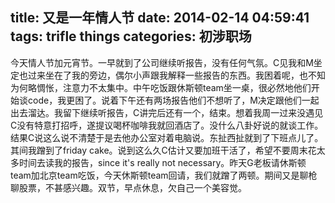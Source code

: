 title: 又是一年情人节
date: 2014-02-14 04:59:41
tags: trifle things
categories: 初涉职场
---

今天情人节加元宵节。一早就到了公司继续听报告，没有任何气氛。C见我和M坐定也过来坐在了我的旁边，偶尔小声跟我解释一些报告的东西。我困着呢，也不知为何略惆怅，注意力不太集中。中午吃饭跟休斯顿team坐一桌，很必然地他们开始谈code，我更困了。说着下午还有两场报告他们不想听了，M决定跟他们一起出去溜达。我留下继续听报告，C讲完后还有一个，结束。想着我周一过来没遇见C没有特意打招呼，遂提议喝杯咖啡我就回酒店了。没什么八卦好说的就谈工作。结果C说这么说不清楚于是去他办公室对着电脑说。东扯西扯就到了下班点儿了。其间我蹭到了friday cake。说到这么久C估计又要加班干活了，希望不要周末花太多时间去读我的报告，since it's really not necessary。昨天G老板请休斯顿team加北京team吃饭，今天休斯顿team回请，我们就蹭了两顿。期间又是聊枪聊股票，不甚感兴趣。双节，早点休息，欠自己一个美容觉。

